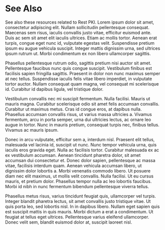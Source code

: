 # See Also

See also these resources related to Rest PKI. Lorem ipsum dolor sit amet, consectetur adipiscing elit. Nullam sollicitudin pellentesque consequat. Maecenas sem risus, iaculis convallis justo vitae, efficitur euismod ante. Duis ac sem sit amet elit iaculis ultrices. Etiam ac mollis tortor. Aenean erat turpis, congue eget nunc id, vulputate egestas velit. Suspendisse pretium ipsum eu augue vehicula suscipit. Integer mattis dignissim urna, sed ultrices ipsum rutrum ut. Morbi condimentum ex non libero ullamcorper sagittis.

Phasellus pellentesque rutrum odio, sagittis pretium nisi auctor sit amet. Pellentesque faucibus nunc quis congue suscipit. Vestibulum finibus est facilisis sapien fringilla sagittis. Praesent in dolor non nunc maximus semper at nec tellus. Suspendisse iaculis felis vitae libero imperdiet, in vulputate tortor auctor. Nullam consequat quam magna, vel consequat mi scelerisque id. Curabitur id dapibus ligula, vel tristique dolor.

Vestibulum convallis nec mi suscipit fermentum. Nulla facilisi. Mauris ut mauris magna. Curabitur scelerisque odio sit amet felis accumsan convallis. Curabitur ut maximus metus. Cras id congue eros, at dapibus nulla. Phasellus accumsan convallis risus, ut varius massa ultricies a. Vivamus fermentum, arcu in porta semper, urna dui ultricies lectus, ac ornare leo augue in tortor. Nunc in mauris pretium, consequat turpis nec, finibus tellus. Vivamus ac mauris ipsum.

Donec in arcu vulputate, efficitur sem a, interdum nisl. Praesent elit tellus, malesuada vel lacinia id, suscipit ut nunc. Nunc tempor vehicula urna, quis iaculis eros gravida eget. Nulla ac facilisis tortor. Curabitur malesuada ex ac ex vestibulum accumsan. Aenean tincidunt pharetra dolor, sit amet accumsan dui consectetur et. Donec dolor sapien, pellentesque ac massa vitae, facilisis interdum quam. Aenean vehicula accumsan libero, ut dignissim dolor lobortis a. Morbi venenatis commodo libero. Ut posuere diam nec elit maximus, ut mollis velit convallis. Nulla facilisi. Ut eu cursus mauris, et pretium dolor. Phasellus tempor nulla ac leo lobortis faucibus. Morbi id nibh in nunc fermentum bibendum pellentesque viverra tellus.

Phasellus metus risus, varius tincidunt feugiat quis, ullamcorper vel turpis. Integer blandit pharetra lectus, sit amet convallis justo tristique vitae. Ut quis porta leo, sed lobortis nisl. In in dapibus libero. Nullam eget sapien quis est suscipit mattis in quis mauris. Morbi dictum a erat a condimentum. Ut feugiat at tellus eget ultrices. Pellentesque varius eleifend ullamcorper. Donec velit sem, blandit euismod dolor at, suscipit laoreet nisl.